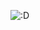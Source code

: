 ![:D](https://cr-ss-service.azurewebsites.net/api/ScreenShot?widget=summary&username=joaoeudes7&badges=3&show-avatar=false&style=--border-radius:10px)
